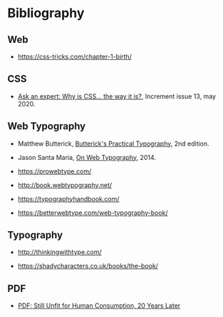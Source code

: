 
# Bibliography


## Web

- https://css-tricks.com/chapter-1-birth/

## CSS

- [Ask an expert: Why is CSS... the way it is?](https://increment.com/frontend/ask-an-expert-why-is-css-the-way-it-is/), Increment issue 13, may 2020.

## Web Typography

- Matthew Butterick, [Butterick's Practical Typography](https://practicaltypography.com/), 2nd edition.

- Jason Santa Maria, [On Web Typography](https://abookapart.com/products/on-web-typography), 2014.

- https://prowebtype.com/

- http://book.webtypography.net/

- https://typographyhandbook.com/

- https://betterwebtype.com/web-typography-book/

## Typography

- http://thinkingwithtype.com/

- https://shadycharacters.co.uk/books/the-book/

## PDF

- [PDF: Still Unfit for Human Consumption, 20 Years Later](https://www.nngroup.com/articles/pdf-unfit-for-human-consumption/)



